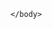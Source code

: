 <html>
    <head>
        <meta charset="utf-8">
        <title>Homepage</title>
    </head>
    <body>


    </body>
</html>

